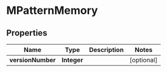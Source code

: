 # MPatternMemory

## Properties
Name | Type | Description | Notes
------------ | ------------- | ------------- | -------------
**versionNumber** | **Integer** |  |  [optional]
